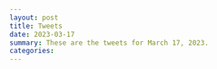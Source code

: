```yaml
---
layout: post
title: Tweets
date: 2023-03-17
summary: These are the tweets for March 17, 2023.
categories:
---
```


